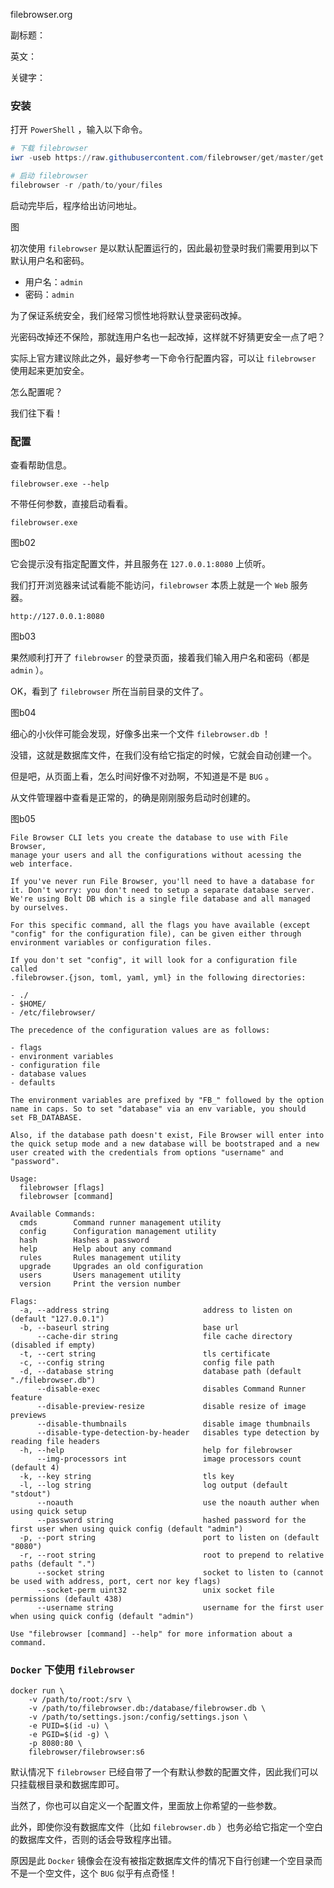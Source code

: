 filebrowser.org

副标题：

英文：

关键字：









### 安装



打开 `PowerShell` ，输入以下命令。

```powershell
# 下载 filebrowser
iwr -useb https://raw.githubusercontent.com/filebrowser/get/master/get.ps1 | iex

# 启动 filebrowser
filebrowser -r /path/to/your/files
```



启动完毕后，程序给出访问地址。

图



初次使用 `filebrowser` 是以默认配置运行的，因此最初登录时我们需要用到以下默认用户名和密码。

* 用户名：`admin`
* 密码：`admin`



为了保证系统安全，我们经常习惯性地将默认登录密码改掉。

光密码改掉还不保险，那就连用户名也一起改掉，这样就不好猜更安全一点了吧？

实际上官方建议除此之外，最好参考一下命令行配置内容，可以让 `filebrowser` 使用起来更加安全。

怎么配置呢？

我们往下看！





### 配置



查看帮助信息。

```
filebrowser.exe --help
```



不带任何参数，直接启动看看。

```
filebrowser.exe
```

图b02



它会提示没有指定配置文件，并且服务在 `127.0.0.1:8080` 上侦听。

我们打开浏览器来试试看能不能访问，`filebrowser` 本质上就是一个 `Web` 服务器。

```
http://127.0.0.1:8080
```

图b03



果然顺利打开了 `filebrowser` 的登录页面，接着我们输入用户名和密码（都是 `admin` ）。

OK，看到了 `filebrowser` 所在当前目录的文件了。

图b04



细心的小伙伴可能会发现，好像多出来一个文件 `filebrowser.db` ！

没错，这就是数据库文件，在我们没有给它指定的时候，它就会自动创建一个。

但是吧，从页面上看，怎么时间好像不对劲啊，不知道是不是 `BUG` 。

从文件管理器中查看是正常的，的确是刚刚服务启动时创建的。

图b05







```
File Browser CLI lets you create the database to use with File Browser,
manage your users and all the configurations without acessing the
web interface.

If you've never run File Browser, you'll need to have a database for
it. Don't worry: you don't need to setup a separate database server.
We're using Bolt DB which is a single file database and all managed
by ourselves.

For this specific command, all the flags you have available (except
"config" for the configuration file), can be given either through
environment variables or configuration files.

If you don't set "config", it will look for a configuration file called
.filebrowser.{json, toml, yaml, yml} in the following directories:

- ./
- $HOME/
- /etc/filebrowser/

The precedence of the configuration values are as follows:

- flags
- environment variables
- configuration file
- database values
- defaults

The environment variables are prefixed by "FB_" followed by the option
name in caps. So to set "database" via an env variable, you should
set FB_DATABASE.

Also, if the database path doesn't exist, File Browser will enter into
the quick setup mode and a new database will be bootstraped and a new
user created with the credentials from options "username" and "password".

Usage:
  filebrowser [flags]
  filebrowser [command]

Available Commands:
  cmds        Command runner management utility
  config      Configuration management utility
  hash        Hashes a password
  help        Help about any command
  rules       Rules management utility
  upgrade     Upgrades an old configuration
  users       Users management utility
  version     Print the version number

Flags:
  -a, --address string                     address to listen on (default "127.0.0.1")
  -b, --baseurl string                     base url
      --cache-dir string                   file cache directory (disabled if empty)
  -t, --cert string                        tls certificate
  -c, --config string                      config file path
  -d, --database string                    database path (default "./filebrowser.db")
      --disable-exec                       disables Command Runner feature
      --disable-preview-resize             disable resize of image previews
      --disable-thumbnails                 disable image thumbnails
      --disable-type-detection-by-header   disables type detection by reading file headers
  -h, --help                               help for filebrowser
      --img-processors int                 image processors count (default 4)
  -k, --key string                         tls key
  -l, --log string                         log output (default "stdout")
      --noauth                             use the noauth auther when using quick setup
      --password string                    hashed password for the first user when using quick config (default "admin")
  -p, --port string                        port to listen on (default "8080")
  -r, --root string                        root to prepend to relative paths (default ".")
      --socket string                      socket to listen to (cannot be used with address, port, cert nor key flags)
      --socket-perm uint32                 unix socket file permissions (default 438)
      --username string                    username for the first user when using quick config (default "admin")

Use "filebrowser [command] --help" for more information about a command.
```

















### `Docker` 下使用 `filebrowser`





```
docker run \
    -v /path/to/root:/srv \
    -v /path/to/filebrowser.db:/database/filebrowser.db \
    -v /path/to/settings.json:/config/settings.json \
    -e PUID=$(id -u) \
    -e PGID=$(id -g) \
    -p 8080:80 \
    filebrowser/filebrowser:s6
```



默认情况下 `filebrowser` 已经自带了一个有默认参数的配置文件，因此我们可以只挂载根目录和数据库即可。

当然了，你也可以自定义一个配置文件，里面放上你希望的一些参数。

此外，即使你没有数据库文件（比如 `filebrowser.db` ）也务必给它指定一个空白的数据库文件，否则的话会导致程序出错。

原因是此 `Docker` 镜像会在没有被指定数据库文件的情况下自行创建一个空目录而不是一个空文件，这个 `BUG` 似乎有点奇怪！



